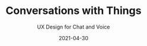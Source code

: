 ---
date: 2021-04-30
dateYear: 2021
isbn: 9781933820866
title: Conversations with Things
subtitle: UX Design for Chat and Voice
description: "Welcome to the future, where you can talk with the digital things around you: voice assistants, chatbots, and more. But these interactions can be unhelpful and frustrating—sometimes even offensive or biased. Conversations with Things teaches you how to design conversations that are useful, ethical, and human–centered—because everyone deserves to be understood, especially you."
cover: cover-conversations-with-things.jpeg
coverGoogle: https://books.google.com/books/content?id=aFMlEAAAQBAJ&printsec=frontcover&img=1&zoom=1&edge=curl&source=gbs_api
pageCount: 320
authors:
- Diana Deibel
- Rebecca Evanhoe
publishers: Rosenfeld Media
published: 2021-04-20
publishedYear: 2021
shelves:
- non-fiction
- design
skills:
- vui-design
portfolioFeature: true
weight: 5
---